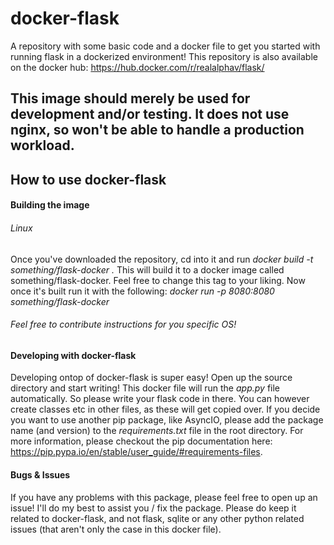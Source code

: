 # docker-flask
A repository with some basic code and a docker file to get you started with running flask in a dockerized environment!
This repository is also available on the docker hub: https://hub.docker.com/r/realalphav/flask/

## This image should merely be used for development and/or testing. It does not use nginx, so won't be able to handle a production workload.

## How to use docker-flask
#### Building the image
###### Linux
Once you've downloaded the repository, cd into it and run
*docker build -t something/flask-docker .*
This will build it to a docker image called something/flask-docker. Feel free to change this tag to your liking.
Now once it's built run it with the following:
*docker run -p 8080:8080 something/flask-docker*
###### Feel free to contribute instructions for you specific OS!

#### Developing with docker-flask
Developing ontop of docker-flask is super easy! Open up the source directory and start writing! This docker file will run the *app.py* file automatically. So please write your flask code in there. You can however create classes etc in other files, as these will get copied over. If you decide you want to use another pip package, like AsyncIO, please add the package name (and version) to the *requirements.txt* file in the root directory. For more information, please checkout the pip documentation here: https://pip.pypa.io/en/stable/user_guide/#requirements-files.

#### Bugs & Issues
If you have any problems with this package, please feel free to open up an issue! I'll do my best to assist you / fix the package. Please do keep it related to docker-flask, and not flask, sqlite or any other python related issues (that aren't only the case in this docker file).
